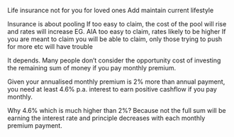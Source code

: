 Life insurance not for you for loved ones
Add maintain current lifestyle

Insurance is about pooling
If too easy to claim, the cost of the pool will rise and rates will increase
EG. AIA too easy to claim, rates likely to be higher
If you are meant to claim you will be able to claim, only those trying to push for more etc will have trouble

It depends. Many people don’t consider the opportunity cost of investing the remaining sum of money if you pay monthly premium.

Given your annualised monthly premium is 2% more than annual payment, you need at least 4.6% p.a. interest to earn positive cashflow if you pay monthly.

Why 4.6% which is much higher than 2%? Because not the full sum will be earning the interest rate and principle decreases with each monthly premium payment.